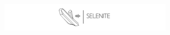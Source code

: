 ![Selenite Logo](https://raw.githubusercontent.com/Selenite-Player/.github/master/assets/gh-banner.png)

<!---
<a href='https://ko-fi.com/mhanki' target='_blank'><img height='36' style='border:0px;height:36px;' src='https://raw.githubusercontent.com/Schlenges/uploads/47a2711a41efd765aac26521118a920917d45123/kofi-btn-v4.1.svg' border='0' alt='Donate at ko-fi.com' /></a>
--->
